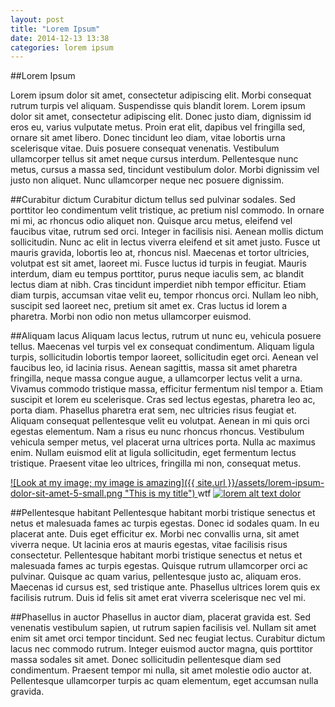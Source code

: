 ```yaml
---
layout: post
title: "Lorem Ipsum"
date: 2014-12-13 13:38
categories: lorem ipsum
---
```

##Lorem Ipsum

Lorem ipsum dolor sit amet, consectetur adipiscing elit. Morbi consequat rutrum turpis vel aliquam. Suspendisse quis blandit lorem. Lorem ipsum dolor sit amet, consectetur adipiscing elit. Donec justo diam, dignissim id eros eu, varius vulputate metus. Proin erat elit, dapibus vel fringilla sed, ornare sit amet libero. Donec tincidunt leo diam, vitae lobortis urna scelerisque vitae. Duis posuere consequat venenatis. Vestibulum ullamcorper tellus sit amet neque cursus interdum. Pellentesque nunc metus, cursus a massa sed, tincidunt vestibulum dolor. Morbi dignissim vel justo non aliquet. Nunc ullamcorper neque nec posuere dignissim.

##Curabitur dictum 
Curabitur dictum tellus sed pulvinar sodales. Sed porttitor leo condimentum velit tristique, ac pretium nisl commodo. In ornare mi mi, ac rhoncus odio aliquet non. Quisque arcu metus, eleifend vel faucibus vitae, rutrum sed orci. Integer in facilisis nisi. Aenean mollis dictum sollicitudin. Nunc ac elit in lectus viverra eleifend et sit amet justo. Fusce ut mauris gravida, lobortis leo at, rhoncus nisl. Maecenas et tortor ultricies, volutpat est sit amet, laoreet mi. Fusce luctus id turpis in feugiat. Mauris interdum, diam eu tempus porttitor, purus neque iaculis sem, ac blandit lectus diam at nibh. Cras tincidunt imperdiet nibh tempor efficitur. Etiam diam turpis, accumsan vitae velit eu, tempor rhoncus orci. Nullam leo nibh, suscipit sed laoreet nec, pretium sit amet ex. Cras luctus id lorem a pharetra. Morbi non odio non metus ullamcorper euismod.

##Aliquam lacus 
Aliquam lacus lectus, rutrum ut nunc eu, vehicula posuere tellus. Maecenas vel turpis vel ex consequat condimentum. Aliquam ligula turpis, sollicitudin lobortis tempor laoreet, sollicitudin eget orci. Aenean vel faucibus leo, id lacinia risus. Aenean sagittis, massa sit amet pharetra fringilla, neque massa congue augue, a ullamcorper lectus velit a urna. Vivamus commodo tristique massa, efficitur fermentum nisl tempor a. Etiam suscipit et lorem eu scelerisque. Cras sed lectus egestas, pharetra leo ac, porta diam. Phasellus pharetra erat sem, nec ultricies risus feugiat et. Aliquam consequat pellentesque velit eu volutpat. Aenean in mi quis orci egestas elementum. Nam a risus eu nunc rhoncus rhoncus. Vestibulum vehicula semper metus, vel placerat urna ultrices porta. Nulla ac maximus enim. Nullam euismod elit at ligula sollicitudin, eget fermentum lectus tristique. Praesent vitae leo ultrices, fringilla mi non, consequat metus.

<a href="{{ site.url }}/assets/lorem-ipsum-dolor-sit-amet-5.png">
  ![Look at my image; my image is amazing]({{ site.url }}/assets/lorem-ipsum-dolor-sit-amet-5-small.png "This is my title")
</a>
wtf

<a href="{{ site.url }}/assets/lorem-ipsum-dolor-sit-amet-5.png">
  <img src="{{ site.url }}/assets/lorem-ipsum-dolor-sit-amet-5-small.png" alt="lorem alt text dolor">
</a>

##Pellentesque habitant 
Pellentesque habitant morbi tristique senectus et netus et malesuada fames ac turpis egestas. Donec id sodales quam. In eu placerat ante. Duis eget efficitur ex. Morbi nec convallis urna, sit amet viverra neque. Ut lacinia eros at mauris egestas, vitae facilisis risus consectetur. Pellentesque habitant morbi tristique senectus et netus et malesuada fames ac turpis egestas. Quisque rutrum ullamcorper orci ac pulvinar. Quisque ac quam varius, pellentesque justo ac, aliquam eros. Maecenas id cursus est, sed tristique ante. Phasellus ultrices lorem quis ex facilisis rutrum. Duis id felis sit amet erat viverra scelerisque nec vel mi.

##Phasellus in auctor
Phasellus in auctor diam, placerat gravida est. Sed venenatis vestibulum sapien, ut rutrum sapien facilisis vel. Nullam sit amet enim sit amet orci tempor tincidunt. Sed nec feugiat lectus. Curabitur dictum lacus nec commodo rutrum. Integer euismod auctor magna, quis porttitor massa sodales sit amet. Donec sollicitudin pellentesque diam sed condimentum. Praesent tempor mi nulla, sit amet molestie odio auctor at. Pellentesque ullamcorper turpis ac quam elementum, eget accumsan nulla gravida.

